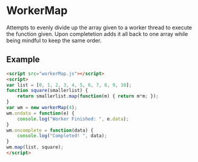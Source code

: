 # WorkerMap
Attempts to evenly divide up the array given to a worker thread to execute the function given. Upon completetion adds it all back to one array while being mindful to keep the same order.
## Example
```html
<script src="workerMap.js"></script>
<script>
var list = [0, 1, 2, 3, 4, 5, 6, 7, 8, 9, 10];
function square(smallerlist) {
	return smallerlist.map(function(m) { return m*m; });
}
var wm = new workerMap(4);
wm.ondata = function(e) {
	console.log("Worker Finished: ", e.data);
}
wm.oncomplete = function(data) {
	console.log("Completed! ", data);
}
wm.map(list, square);
</script>
```
